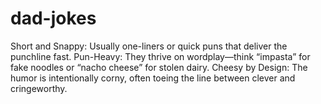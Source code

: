 # dad-jokes
Short and Snappy: Usually one-liners or quick puns that deliver the punchline fast.  Pun-Heavy: They thrive on wordplay—think “impasta” for fake noodles or “nacho cheese” for stolen dairy.  Cheesy by Design: The humor is intentionally corny, often toeing the line between clever and cringeworthy. 
